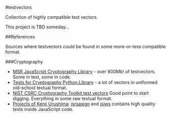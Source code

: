 #testvectors

Collection of highly compatible test vectors.

This project is TBD someday...

##References

Sources where testvectors could be found in some more-or-less compatible format.

###Cryptography

- [MSR JavaScript Cryptography Library](http://research.microsoft.com/en-us/downloads/29f9385d-da4c-479a-b2ea-2a7bb335d727/) - over 800Mb! of testvectors. Some in text, some in code.
- [Tests for Cryptography Python Library](https://github.com/pyca/cryptography/tree/master/vectors) - a lot of vectors in uniformed old-school textual format.
- [NIST CSRC Cryptography Toolkit test vectors](https://github.com/coruus/nist-testvectors) Good point to start digging. Everything in some raw textual format.
- [Projects of Kenji Urushima](https://github.com/kjur): [jsrsasign](http://kjur.github.io/jsrsasign/) and [jsjws](http://kjur.github.io/jsjws/) contains high quality tests inside JavaScript code.
